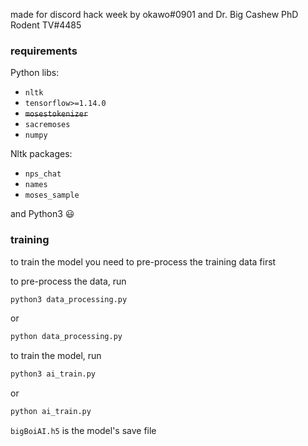 made for discord hack week by okawo#0901 and Dr. Big Cashew PhD Rodent TV#4485


### requirements

Python libs:
* ```nltk```
* ```tensorflow>=1.14.0```
* ~~```mosestokenizer```~~
* ```sacremoses```
* ```numpy```

Nltk packages:
* ```nps_chat```
* ```names```
* ```moses_sample```

and Python3 😃

### training

to train the model you need to pre-process the training data first

to pre-process the data, run
```python
python3 data_processing.py
```
or
```python
python data_processing.py
```

to train the model, run
```python
python3 ai_train.py
```
or
```python
python ai_train.py
```



```bigBoiAI.h5``` is the model's save file